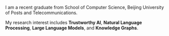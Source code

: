 I am a recent graduate from School of Computer Science, Beijing University of Posts and Telecommunications.
<!-- <img src='./images/bupt.png' style='width: 6em;'> -->

My research interest includes **Trustworthy AI**, **Natural Language Processing**, **Large Language Models**, and **Knowledge Graphs**.
